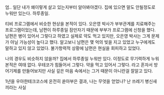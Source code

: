 엄.. 일단 내가 왜이렇게 살고 있는지부터 알아봐야겠다.
집에 있으면 말도 안될정도로 누워만 있는다. 하루종일.

티비 프로그램에서 비슷한 현상을 본적이 있다.
오은영 박사가 부부관계를 치료해주는 프로그램이었는데, 남편이 하루종일 잠만자기 때문에 부부가 프로그램에 신청을 했다.
남편은 병이 있어서 그렇다고 하였고 실제로 약도 먹고 있지만, 오은영 박사는 그게 문제가 아닐 가능성이 높다고 했다. 
알고보니 남편은 몇 억의 빚을 지고 있었고 누구에게도 말하고 있지 않고 있었다. 불가항력적 상황에 남편은 현실을 회피하고 있었다.

나의 경우도 비슷하지 않을까? 
집에서 하루종일 누워만 있다. 이정도로 무기력하게 누워본적은 여태 없다. 
우테코가 힘들어서 그렇다. 약을 먹고 있어서 그렇다.
라고 혼자서 방어기제를 만들어보지만 사실 깊은 마음 속에서는 그거 때문이 아니란걸 잘알고 있다.

1년을 우아한테크코스에 온전히 쏟아부은 결과, 나는 무엇을 얻었나?
난 쓰레기 병신새끼라는 사실